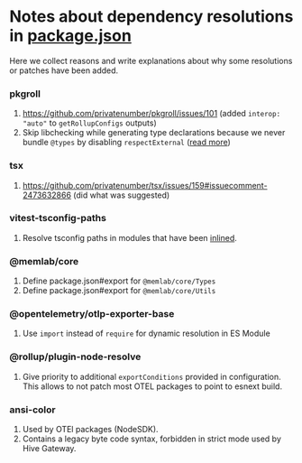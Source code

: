 # Notes about dependency resolutions in [package.json](/package.json)

Here we collect reasons and write explanations about why some resolutions or patches have been added.

### pkgroll

1. https://github.com/privatenumber/pkgroll/issues/101 (added `interop: "auto"` to `getRollupConfigs` outputs)
2. Skip libchecking while generating type declarations because we never bundle `@types` by disabling `respectExternal` ([read more](https://github.com/Swatinem/rollup-plugin-dts?tab=readme-ov-file#what-to-expect))

### tsx

1. https://github.com/privatenumber/tsx/issues/159#issuecomment-2473632866 (did what was suggested)

### vitest-tsconfig-paths

1. Resolve tsconfig paths in modules that have been [inlined](https://vitest.dev/config/#server-deps-inline).

### @memlab/core

1. Define package.json#export for `@memlab/core/Types`
2. Define package.json#export for `@memlab/core/Utils`

### @opentelemetry/otlp-exporter-base

1. Use `import` instead of `require` for dynamic resolution in ES Module

### @rollup/plugin-node-resolve

1. Give priority to additional `exportConditions` provided in configuration. This allows to not patch most OTEL packages to point to esnext build.

### ansi-color

1. Used by OTEl packages (NodeSDK).
2. Contains a legacy byte code syntax, forbidden in strict mode used by Hive Gateway.
